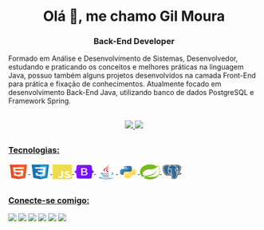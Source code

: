 
<h1 align="center">Olá 👋, me chamo Gil Moura</h1>
<h3 align="center">Back-End Developer</h3>

<p>Formado em Análise e Desenvolvimento de Sistemas, Desenvolvedor, estudando e praticando os conceitos e melhores práticas na linguagem Java, possuo também alguns projetos desenvolvidos na camada Front-End para prática e fixação de conhecimentos. 
Atualmente focado em desenvolvimento Back-End Java, utilizando banco de dados PostgreSQL e Framework Spring.</p>
</p><br/>

<div align="center">
  <a href="https://github.com/gilmoura82">
  <img height="180em" src="https://github-readme-stats.vercel.app/api?username=gilmoura82&show_icons=true&theme=dracula&include_all_commits=true&count_private=true"/>
  <img height="180em" src="https://github-readme-stats.vercel.app/api/top-langs/?username=gilmoura82&layout=compact&langs_count=7&theme=dracula"/>
</div>

##

<div style="display: inline_block">
<h3 align="left">Tecnologias:</h3>

  <img align="center" alt="HTML" height="30" width="40" src="https://raw.githubusercontent.com/devicons/devicon/master/icons/html5/html5-original.svg">
  <img align="center" alt="CSS" height="30" width="40" src="https://raw.githubusercontent.com/devicons/devicon/master/icons/css3/css3-original.svg">
  <img align="center" alt="Js" height="30" width="40" src="https://raw.githubusercontent.com/devicons/devicon/master/icons/javascript/javascript-plain.svg">
  <img align="center" alt="bootstrap" height="35" width="40" src="https://github.com/devicons/devicon/blob/master/icons/bootstrap/bootstrap-original.svg">
  <img align="center" alt="Java" height="30" width="40" src="https://raw.githubusercontent.com/devicons/devicon/master/icons/java/java-original.svg">
  <img align="center" alt="Java" height="30" width="40" src="https://raw.githubusercontent.com/devicons/devicon/master/icons/python/python-original.svg">
  <img align="center" alt="spring" height="30" width="40" src="https://github.com/devicons/devicon/blob/master/icons/spring/spring-original.svg">
  <img align="center" alt="bd" height="30" width="40" src="https://github.com/devicons/devicon/blob/master/icons/postgresql/postgresql-original.svg">

  
</div>
  
  ##
 
<div> 
  <h3 align="left">Conecte-se comigo:</h3>
   <a href="https://gilmoura82.github.io/portifolio" target="_blank"><img src="https://img.shields.io/badge/website-000000?style=for-the-badge&logo=About.me&logoColor=white)" /></a>
  <a href = "mailto:gilmoura82@gmail.com"><img src="https://img.shields.io/badge/-Gmail-%23333?style=for-the-badge&logo=gmail&logoColor=white" target="_blank"></a>
  <a href="https://www.linkedin.com/in/gilmoura" target="_blank"><img src="https://img.shields.io/badge/-LinkedIn-%230077B5?style=for-the-badge&logo=linkedin&logoColor=white" target="_blank"></a> 
  <a href="https://www.instagram.com/gil.smoura/" target="_blank"><img src="https://img.shields.io/badge/Instagram-%23E4405F.svg?style=for-the-badge&logo=Instagram&logoColor=white" target="_blank"></a>
  <a href="https://api.whatsapp.com/send?phone=5521990740304&text=Entre%20Em%20Contato"><img src="https://img.shields.io/badge/WhatsApp-25D366?style=for-the-badge&logo=whatsapp&logoColor=white)" /></a>
  <a href="https://discord.com/channels/@me" target="_blank"><img src="https://img.shields.io/badge/Discord-7289DA?style=for-the-badge&logo=discord&logoColor=white" /></a>
</div>

